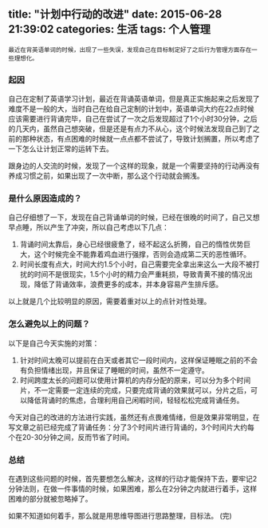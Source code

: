 title: "计划中行动的改进"
date: 2015-06-28 21:39:02
categories: 生活
tags: 个人管理
---
    最近在背英语单词的时候，出现了一些失误，发现自己在目标制定好了之后行为管理方面存在一些理想化。
<!--more-->

### 起因
自己在定制了英语学习计划，最近在背诵英语单词，但是真正实施起来之后发现了难度不是一般的大，当时自己在给自己定制的计划中，英语单词大约在22点时候应该需要进行背诵完毕，自己在尝试了一次之后发现超过了1个小时30分钟，之后的几天内，虽然自己想突破，但是还是有点力不从心，这个时候法发现自己到了之前的那种状态，有点困难的时候就一点点都不尝试了，导致计划搁置，所以考虑了一下怎么让计划正常的运转下去。

跟身边的人交流的时候，发现了一个这样的现象，就是一个需要坚持的行动再没有养成习惯之前，如果出现了一次中断，那么这个行动就会搁浅。

### 是什么原因造成的？
自己仔细想了一下，发现在自己背诵单词的时候，已经在很晚的时间了，自己又想早点睡，所以产生了冲突，所以自己考虑以下几点：
1. 背诵时间太靠后，身心已经很疲惫了，经不起这么折腾，自己的惰性优势巨大，这个时候完全不能靠着鸡血进行强撑，否则会造成第二天的恶性循环。
2. 时间长度有点大，时间大约1.5个小时，自己需要完全拿出来这么一大段不被打扰的时间不是很现实，1.5个小时的精力会严重耗损，导致青黄不接的情况出现，降低了背诵效率，浪费更多的成本，并本身容易产生排斥感。

以上就是几个比较明显的原因，需要着重对以上的点针对性处理。

### 怎么避免以上的问题？
以下是自己今天实施的对策：
1. 针对时间太晚可以提前在白天或者其它一段时间内，这样保证睡眠之前的不会有负担情绪出现，并且保证了睡眠的时间，虽然不一定遵守。
2. 时间跨度太长的问题可以使用计算机的内存分配的原来，可以分为多个时间片，不一定需要一定连续的完成，只要完成背诵的效果就可以，分片之后，可以降低背诵时的焦虑，合理利用自己闲暇时间，轻轻松松完成背诵任务。

今天对自己的改进的方法进行实践，虽然还有点畏难情绪，但是效果非常明显，在写文章之前已经完成了背诵任务：分了3个时间片进行背诵的，3个时间片大约每个在20-30分钟之间，反而节省了时间。

### 总结
在遇到这些问题的时候，首先要想怎么解决，这样的行动才能保持下去，要牢记2分钟法则，在做一件事情的时候，如果困难，那么在2分钟之内就进行着手，这样困难的部分就被忽略掉了。

如果不知道如何着手，那么就是用思维导图进行思路整理，目标法。
(完)
